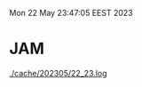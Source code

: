 Mon 22 May 23:47:05 EEST 2023
# JAM
<a href='./cache/202305/22_23.log'>./cache/202305/22_23.log</a>
